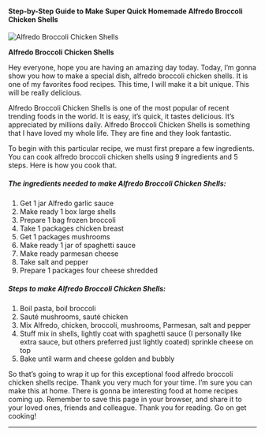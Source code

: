             

#### Step-by-Step Guide to Make Super Quick Homemade Alfredo Broccoli Chicken Shells

![Alfredo Broccoli Chicken Shells](https://img-global.cpcdn.com/recipes/5813924840079360/751x532cq70/alfredo-broccoli-chicken-shells-recipe-main-photo.jpg)

**Alfredo Broccoli Chicken Shells**

Hey everyone, hope you are having an amazing day today. Today, I’m gonna show you how to make a special dish, alfredo broccoli chicken shells. It is one of my favorites food recipes. This time, I will make it a bit unique. This will be really delicious.

Alfredo Broccoli Chicken Shells is one of the most popular of recent trending foods in the world. It is easy, it’s quick, it tastes delicious. It’s appreciated by millions daily. Alfredo Broccoli Chicken Shells is something that I have loved my whole life. They are fine and they look fantastic.

To begin with this particular recipe, we must first prepare a few ingredients. You can cook alfredo broccoli chicken shells using 9 ingredients and 5 steps. Here is how you cook that.

##### The ingredients needed to make Alfredo Broccoli Chicken Shells:

1.  Get 1 jar Alfredo garlic sauce
2.  Make ready 1 box large shells
3.  Prepare 1 bag frozen broccoli
4.  Take 1 packages chicken breast
5.  Get 1 packages mushrooms
6.  Make ready 1 jar of spaghetti sauce
7.  Make ready parmesan cheese
8.  Take salt and pepper
9.  Prepare 1 packages four cheese shredded

##### Steps to make Alfredo Broccoli Chicken Shells:

1.  Boil pasta, boil broccoli
2.  Sauté mushrooms, sauté chicken
3.  Mix Alfredo, chicken, broccoli, mushrooms, Parmesan, salt and pepper
4.  Stuff mix in shells, lightly coat with spaghetti sauce (I personally like extra sauce, but others preferred just lightly coated) sprinkle cheese on top
5.  Bake until warm and cheese golden and bubbly

So that’s going to wrap it up for this exceptional food alfredo broccoli chicken shells recipe. Thank you very much for your time. I’m sure you can make this at home. There is gonna be interesting food at home recipes coming up. Remember to save this page in your browser, and share it to your loved ones, friends and colleague. Thank you for reading. Go on get cooking!

* * *